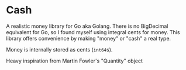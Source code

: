 # Cash

A realistic money library for Go aka Golang. There is no BigDecimal equivalent for Go, so I found myself using integral cents for money. This library offers convenience by making "money" or "cash" a real type.

Money is internally stored as cents (`int64`s).

Heavy inspiration from Martin Fowler's "Quantity" object
